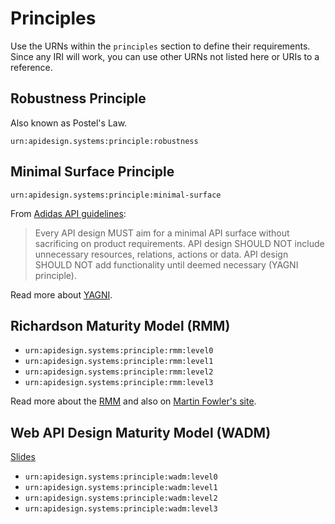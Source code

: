 # Principles

Use the URNs within the `principles` section to define their requirements. Since any IRI will work, you can use other URNs not listed here or URIs to a reference.

## Robustness Principle

Also known as Postel's Law.

`urn:apidesign.systems:principle:robustness`

## Minimal Surface Principle

`urn:apidesign.systems:principle:minimal-surface`

From [Adidas API guidelines](https://adidas.gitbook.io/api-guidelines/general-guidelines/minimal-api-surface):

> Every API design MUST aim for a minimal API surface without sacrificing on product requirements. API design SHOULD NOT include unnecessary resources, relations, actions or data. API design SHOULD NOT add functionality until deemed necessary (YAGNI principle).

Read more about [YAGNI](https://martinfowler.com/bliki/Yagni.html).

## Richardson Maturity Model (RMM)

- `urn:apidesign.systems:principle:rmm:level0`
- `urn:apidesign.systems:principle:rmm:level1`
- `urn:apidesign.systems:principle:rmm:level2`
- `urn:apidesign.systems:principle:rmm:level3`

Read more about the [RMM](https://www.crummy.com/writing/speaking/2008-QCon/) and also on [Martin Fowler's site](https://www.martinfowler.com/articles/richardsonMaturityModel.html).

## Web API Design Maturity Model (WADM)

[Slides](http://amundsen.com/talks/2016-11-apistrat-wadm/2016-11-apistrat-wadm.pdf)

- `urn:apidesign.systems:principle:wadm:level0`
- `urn:apidesign.systems:principle:wadm:level1`
- `urn:apidesign.systems:principle:wadm:level2`
- `urn:apidesign.systems:principle:wadm:level3`